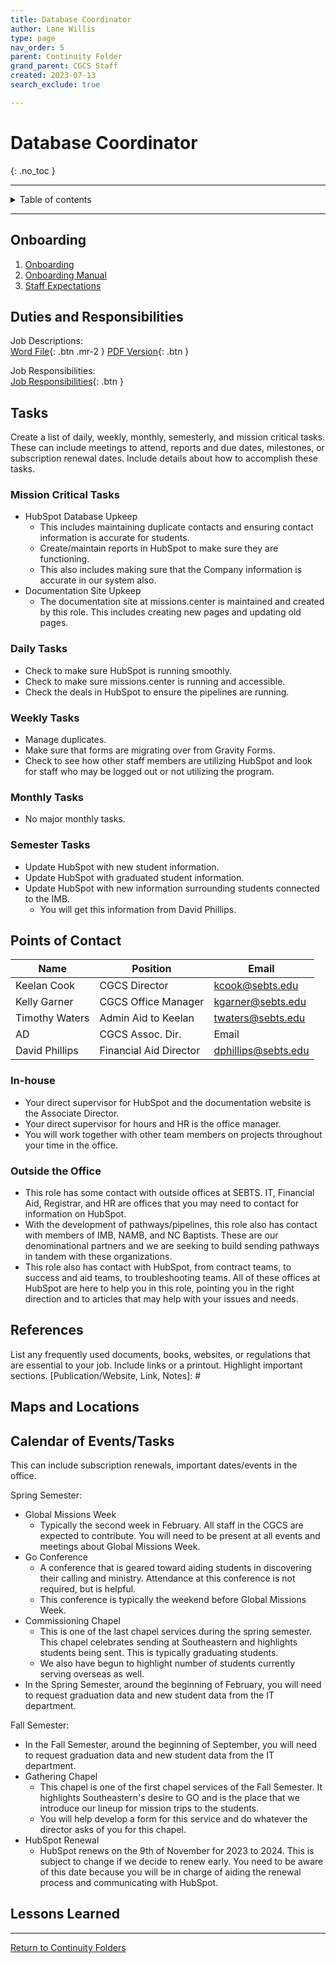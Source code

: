 ```yaml
---
title: Database Coordinator
author: Lane Willis
type: page
nav_order: 5
parent: Continuity Folder
grand_parent: CGCS Staff
created: 2023-07-13
search_exclude: true

---
```


# Database Coordinator
{: .no_toc }

---

<details closed markdown="block">
  <summary>
    Table of contents
  </summary>
  {: .text-delta }
1. TOC
{:toc}
</details>

---

## Onboarding
1. [Onboarding](/cgcs-staff-information/continuity/onboarding/onboarding.html)
2. [Onboarding Manual](/cgcs-staff-information/continuity//onboarding/onboarding-manual.html)
3. [Staff Expectations](/cgcs-staff-information/continuity/onboarding/staff-expectations.html)

## Duties and Responsibilities
Job Descriptions:  
[Word File](/files/job-descriptions/database-coordinator/Database%20Coordinator.docx){: .btn .mr-2 }
[PDF Version](/files/job-descriptions/database-coordinator/Database%20Coordinator.pdf){: .btn }

Job Responsibilities:  
[Job Responsibilities](https://missions.center/cgcs-staff-information/continuity/cgcs-job-responsibilities.html#database-coordinator---lane-willis){: .btn }

## Tasks
Create a list of daily, weekly, monthly, semesterly, and mission critical tasks. These can include meetings to attend, reports and due dates, milestones, or subscription renewal dates. Include details about how to accomplish these tasks.

### Mission Critical Tasks
* HubSpot Database Upkeep
   * This includes maintaining duplicate contacts and ensuring contact information is accurate for students.
   * Create/maintain reports in HubSpot to make sure they are functioning.
   * This also includes making sure that the Company information is accurate in our system also.
* Documentation Site Upkeep
   * The documentation site at missions.center is maintained and created by this role. This includes creating new pages and updating old pages.

### Daily Tasks
* Check to make sure HubSpot is running smoothly.
* Check to make sure missions.center is running and accessible.
* Check the deals in HubSpot to ensure the pipelines are running.

### Weekly Tasks
* Manage duplicates.
* Make sure that forms are migrating over from Gravity Forms.
* Check to see how other staff members are utilizing HubSpot and look for staff who may be logged out or not utilizing the program.

### Monthly Tasks
* No major monthly tasks.

### Semester Tasks
* Update HubSpot with new student information.
* Update HubSpot with graduated student information.
* Update HubSpot with new information surrounding students connected to the IMB.
   * You will get this information from David Phillips.

## Points of Contact
[Name, Position, Phone #, Email, Notes]: #

| Name         | Position       | Email           |
| ---------    | ---------      | --------        |
| Keelan Cook  | CGCS Director  | kcook@sebts.edu |
| Kelly Garner | CGCS Office Manager | kgarner@sebts.edu |
| Timothy Waters | Admin Aid to Keelan | twaters@sebts.edu |
| AD           | CGCS Assoc. Dir. | Email         |
| David Phillips | Financial Aid Director | dphillips@sebts.edu | 

### In-house
* Your direct supervisor for HubSpot and the documentation website is the Associate Director.
* Your direct supervisor for hours and HR is the office manager.
* You will work together with other team members on projects throughout your time in the office.

### Outside the Office
* This role has some contact with outside offices at SEBTS. IT, Financial Aid, Registrar, and HR are offices that you may need to contact for information on HubSpot.
* With the development of pathways/pipelines, this role also has contact with members of IMB, NAMB, and NC Baptists. These are our denominational partners and we are seeking to build sending pathways in tandem with these organizations.
* This role also has contact with HubSpot, from contract teams, to success and aid teams, to troubleshooting teams. All of these offices at HubSpot are here to help you in this role, pointing you in the right direction and to articles that may help with your issues and needs.

## References
List any frequently used documents, books, websites, or regulations that are essential to your job. Include links or a printout. Highlight important sections.
[Publication/Website, Link, Notes]: #

## Maps and Locations

## Calendar of Events/Tasks
This can include subscription renewals, important dates/events in the office.  

Spring Semester:
* Global Missions Week
   * Typically the second week in February. All staff in the CGCS are expected to contribute. You will need to be present at all events and meetings about Global Missions Week.
* Go Conference
   * A conference that is geared toward aiding students in discovering their calling and ministry. Attendance at this conference is not required, but is helpful.
   * This conference is typically the weekend before Global Missions Week.
* Commissioning Chapel
   * This is one of the last chapel services during the spring semester. This chapel celebrates sending at Southeastern and highlights students being sent. This is typically graduating students.
   * We also have begun to highlight number of students currently serving overseas as well.
* In the Spring Semester, around the beginning of February, you will need to request graduation data and new student data from the IT department.  

Fall Semester:
* In the Fall Semester, around the beginning of September, you will need to request graduation data and new student data from the IT department.
* Gathering Chapel
   * This chapel is one of the first chapel services of the Fall Semester. It highlights Southeastern's desire to GO and is the place that we introduce our lineup for mission trips to the students.
   * You will help develop a form for this service and do whatever the director asks of you for this chapel.
* HubSpot Renewal
   * HubSpot renews on the 9th of November for 2023 to 2024. This is subject to change if we decide to renew early. You need to be aware of this date because you will be in charge of aiding the renewal process and communicating with HubSpot.

## Lessons Learned

---

[Return to Continuity Folders](/cgcs-staff-information/continuity/continuity.html)